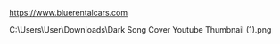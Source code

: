 https://www.bluerentalcars.com

C:\Users\User\Downloads\Dark Song Cover Youtube Thumbnail (1).png


